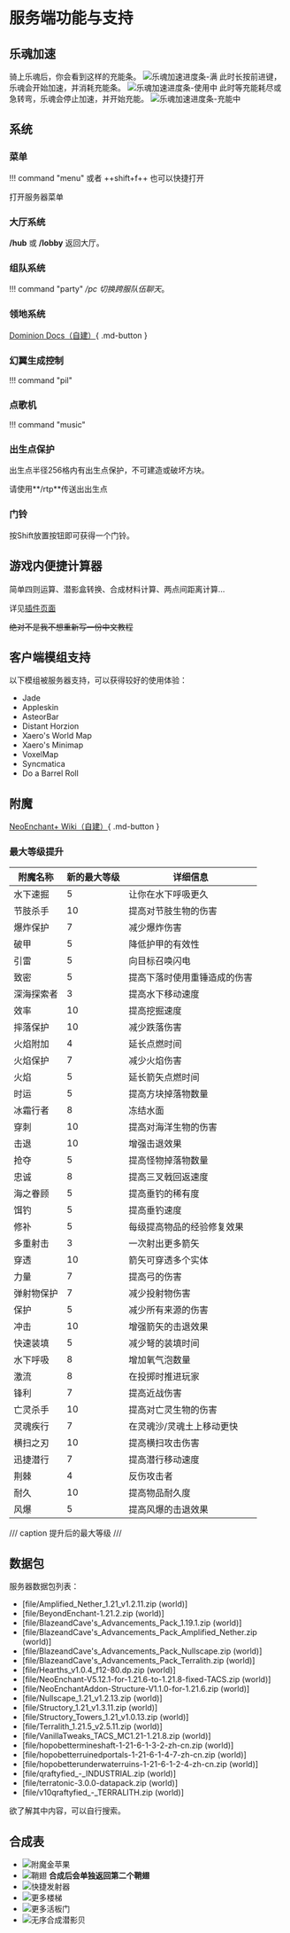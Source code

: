 # 服务端功能与支持

## 乐魂加速

骑上乐魂后，你会看到这样的充能条。
![乐魂加速进度条-满](https://img.fastmirror.net/s/2025/08/27/68af0ab68d49c.png)
此时长按前进键，乐魂会开始加速，并消耗充能条。
![乐魂加速进度条-使用中](https://img.fastmirror.net/s/2025/08/27/68af0ab63c403.png)
此时等充能耗尽或急转弯，乐魂会停止加速，并开始充能。
![乐魂加速进度条-充能中](https://img.fastmirror.net/s/2025/08/27/68af0ab730363.png)

## 系统

### 菜单

!!! command "menu"
    或者 ++shift+f++ 也可以快捷打开

打开服务器菜单

### 大厅系统

**/hub** 或 **/lobby** 返回大厅。

### 组队系统

!!! command "party"
    _/pc 切换跨服队伍聊天_。

### 领地系统

[Dominion Docs（自建）](https://dominion.docs.tacs.top/notes/doc/player/){ .md-button }

### 幻翼生成控制

!!! command "pil"

### 点歌机

!!! command "music"

### 出生点保护

出生点半径256格内有出生点保护，不可建造或破坏方块。

请使用**/rtp**传送出出生点

### 门铃

按Shift放置按钮即可获得一个门铃。

## 游戏内便捷计算器

简单四则运算、潜影盒转换、合成材料计算、两点间距离计算…

详见[插件页面](https://modrinth.com/project/XoHTb2Ap)

~~绝对不是我不想重新写一份中文教程~~

## 客户端模组支持

以下模组被服务器支持，可以获得较好的使用体验：

* Jade
* Appleskin
* AsteorBar
* Distant Horzion
* Xaero's World Map
* Xaero's Minimap
* VoxelMap
* Syncmatica
* Do a Barrel Roll

## 附魔

[NeoEnchant+ Wiki（自建）](../neoenchants/enchantment/){ .md-button }

### 最大等级提升

| 附魔名称 | 新的最大等级 | 详细信息 |
| --- | --- | --- |
| 水下速掘 | 5 | 让你在水下呼吸更久 |
| 节肢杀手 | 10 | 提高对节肢生物的伤害 |
| 爆炸保护 | 7 | 减少爆炸伤害 |
| 破甲 | 5 | 降低护甲的有效性 |
| 引雷 | 5 | 向目标召唤闪电 |
| 致密 | 5 | 提高下落时使用重锤造成的伤害|
| 深海探索者 | 3 | 提高水下移动速度 |
| 效率 | 10 | 提高挖掘速度 |
| 摔落保护 | 10 | 减少跌落伤害 |
| 火焰附加 | 4 | 延长点燃时间 |
| 火焰保护 | 7 | 减少火焰伤害 |
| 火焰 | 5 | 延长箭矢点燃时间 |
| 时运 | 5 | 提高方块掉落物数量 |
| 冰霜行者 | 8 | 冻结水面 |
| 穿刺 | 10 | 提高对海洋生物的伤害 |
| 击退 | 10 | 增强击退效果 |
| 抢夺 | 5 | 提高怪物掉落物数量 |
| 忠诚 | 8 | 提高三叉戟回返速度 |
| 海之眷顾 | 5 | 提高垂钓的稀有度 |
| 饵钓 | 5 | 提高垂钓速度 |
| 修补 | 5 | 每级提高物品的经验修复效果 |
| 多重射击 | 3 | 一次射出更多箭矢 |
| 穿透 | 10 | 箭矢可穿透多个实体 |
| 力量 | 7 | 提高弓的伤害 |
| 弹射物保护 | 7 | 减少投射物伤害 |
| 保护 | 5 | 减少所有来源的伤害 |
| 冲击 | 10 | 增强箭矢的击退效果 |
| 快速装填 | 5 | 减少弩的装填时间 |
| 水下呼吸 | 8 | 增加氧气泡数量 |
| 激流 | 8 | 在投掷时推进玩家 |
| 锋利 | 7 | 提高近战伤害 |
| 亡灵杀手 | 10 | 提高对亡灵生物的伤害 |
| 灵魂疾行 | 7 | 在灵魂沙/灵魂土上移动更快 |
| 横扫之刃 | 10 | 提高横扫攻击伤害 |
| 迅捷潜行 | 7 | 提高潜行移动速度 |
| 荆棘 | 4 | 反伤攻击者 |
| 耐久 | 10 | 提高物品耐久度 |
| 风爆 | 5 | 提高风爆的击退效果 |

/// caption
提升后的最大等级
///

## 数据包

服务器数据包列表：

* [file/Amplified_Nether_1.21_v1.2.11.zip (world)]
* [file/BeyondEnchant-1.21.2.zip (world)]
* [file/BlazeandCave's_Advancements_Pack_1.19.1.zip (world)]
* [file/BlazeandCave's_Advancements_Pack_Amplified_Nether.zip (world)]
* [file/BlazeandCave's_Advancements_Pack_Nullscape.zip (world)]
* [file/BlazeandCave's_Advancements_Pack_Terralith.zip (world)]
* [file/Hearths_v1.0.4_f12-80.dp.zip (world)]
* [file/NeoEnchant-V5.12.1-for-1.21.6-to-1.21.8-fixed-TACS.zip (world)]
* [file/NeoEnchantAddon-Structure-V1.1.0-for-1.21.6.zip (world)]
* [file/Nullscape_1.21_v1.2.13.zip (world)]
* [file/Structory_1.21_v1.3.11.zip (world)]
* [file/Structory_Towers_1.21_v1.0.13.zip (world)]
* [file/Terralith_1.21.5_v2.5.11.zip (world)]
* [file/VanillaTweaks_TACS_MC1.21-1.21.8.zip (world)]
* [file/hopobettermineshaft-1-21-6-1-3-2-zh-cn.zip (world)]
* [file/hopobetterruinedportals-1-21-6-1-4-7-zh-cn.zip (world)]
* [file/hopobetterunderwaterruins-1-21-6-1-2-4-zh-cn.zip (world)]
* [file/qraftyfied_-_INDUSTRIAL.zip (world)]
* [file/terratonic-3.0.0-datapack.zip (world)]
* [file/v10qraftyfied_-_TERRALITH.zip (world)]

欲了解其中内容，可以自行搜索。

## 合成表

<div class="grid cards" markdown>

* ![附魔金苹果](../images/craftable_notch_apples.png)
* ![鞘翅](../images/craftable_elytra.png) **合成后会单独返回第二个鞘翅**
* ![快捷发射器](../images/dropper_to_dispenser.png)
* ![更多楼梯](../images/more_stairs.png)
* ![更多活板门](../images/more_trapdoors.png)
* ![无序合成潜影贝](../images/straight_to_shapeless.png)

</div>
